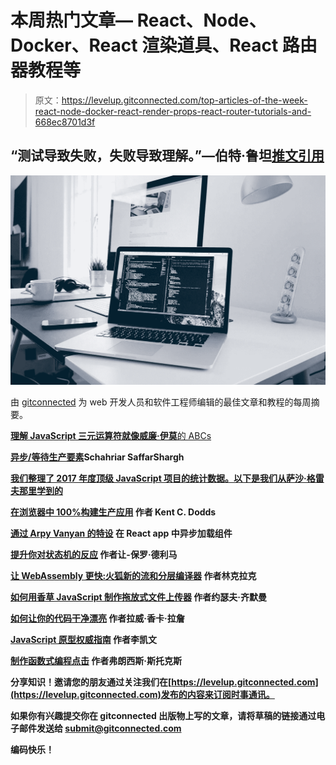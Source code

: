 # 本周热门文章— React、Node、Docker、React 渲染道具、React 路由器教程等

> 原文：<https://levelup.gitconnected.com/top-articles-of-the-week-react-node-docker-react-render-props-react-router-tutorials-and-668ec8701d3f>

## “测试导致失败，失败导致理解。”—伯特·鲁坦[推文引用](https://twitter.com/home?status=%E2%80%9CTesting%20leads%20to%20failure,%20and%20failure%20leads%20to%20understanding.%E2%80%9D%E2%80%8A%E2%80%94%E2%80%8ABurt%C2%A0Rutan%0A%0A%40gitconnected%20%23javascript%20%23reactjs%20%23javascript30%20%23100daysofcode%0A%0Ahttps%3A//levelup.gitconnected.com)

![](img/2b48a9a4af03964448ba9a9aff47f5c6.png)

由 [gitconnected](https://gitconnected.com) 为 web 开发人员和软件工程师编辑的最佳文章和教程的每周摘要。

[**理解 JavaScript 三元运算符就像威廉·伊莫**的 ABCs](https://scotch.io/tutorials/understand-the-javascript-ternary-operator-like-abc)

**[**异步/等待生产要素**](https://hackernoon.com/async-await-essentials-for-production-loops-control-flows-limits-23eb40f171bd)**Schahriar SaffarShargh****

**[**我们整理了 2017 年度顶级 JavaScript 项目的统计数据。以下是我们从萨沙·格雷夫**那里学到的](https://medium.freecodecamp.org/we-compiled-stats-for-the-top-javascript-projects-of-2017-heres-what-we-learned-441a1b77468c)**

****[**在浏览器中 100%构建生产应用**](https://blog.kentcdodds.com/building-production-apps-100-in-the-browser-a8b5da7faf3) **作者 Kent C. Dodds******

****[**通过 Arpy Vanyan** 的特设](https://medium.com/front-end-hacking/loading-components-asynchronously-in-react-app-with-an-hoc-61ca27c4fda7) **在 React app 中异步加载组件******

****[**提升你对状态机的反应**](https://medium.freecodecamp.org/boost-your-react-with-state-machines-1e9641b0aa43) **作者让-保罗·德利马******

****[**让 WebAssembly 更快:火狐新的流和分层编译器**](https://hacks.mozilla.org/2018/01/making-webassembly-even-faster-firefoxs-new-streaming-and-tiering-compiler/) **作者林克拉克******

****[**如何用香草 JavaScript 制作拖放式文件上传器**](https://www.smashingmagazine.com/2018/01/drag-drop-file-uploader-vanilla-js/?utm_source=frontendfocus&utm_medium=email) **作者约瑟夫·齐默曼******

****[**如何让你的代码干净漂亮**](https://hackernoon.com/how-to-make-your-code-clean-and-beautiful-5ff7aee03be6) **作者拉威·香卡·拉詹******

****[**JavaScript 原型权威指南**](https://hackernoon.com/a-definitive-guide-to-javascript-prototypes-2c263788021e) **作者李凯文******

****[**制作函数式编程点击**](https://hackernoon.com/making-functional-programming-click-836d4715baf2) **作者弗朗西斯·斯托克斯******

****分享知识！邀请您的朋友通过关注我们在[https://levelup.gitconnected.com](https://levelup.gitconnected.com)发布的内容来订阅时事通讯。****

****如果你有兴趣提交你在 gitconnected 出版物上写的文章，请将草稿的链接通过电子邮件发送给 submit@gitconnected.com****

****编码快乐！****